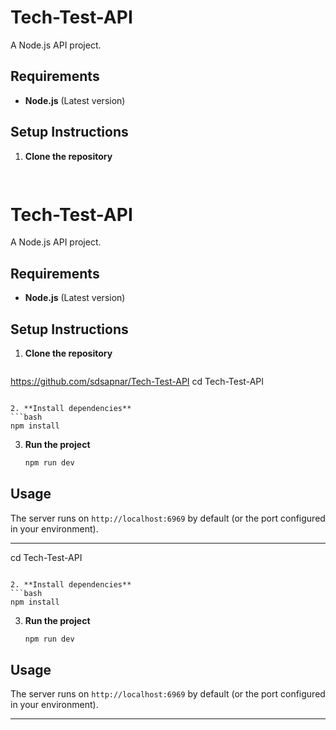 
# Tech-Test-API

A Node.js API project.

## Requirements

- **Node.js** (Latest version)

## Setup Instructions

1. **Clone the repository**  
   ```bash
  
# Tech-Test-API

A Node.js API project.

## Requirements

- **Node.js** (Latest version)

## Setup Instructions

1. **Clone the repository**  
   ```bash
https://github.com/sdsapnar/Tech-Test-API
   cd Tech-Test-API
   ```

2. **Install dependencies**  
   ```bash
   npm install
   ```

3. **Run the project**  
   ```bash
   npm run dev
   ```

## Usage

The server runs on `http://localhost:6969` by default (or the port configured in your environment).

---

   cd Tech-Test-API
   ```

2. **Install dependencies**  
   ```bash
   npm install
   ```

3. **Run the project**  
   ```bash
   npm run dev
   ```

## Usage

The server runs on `http://localhost:6969` by default (or the port configured in your environment).

---
